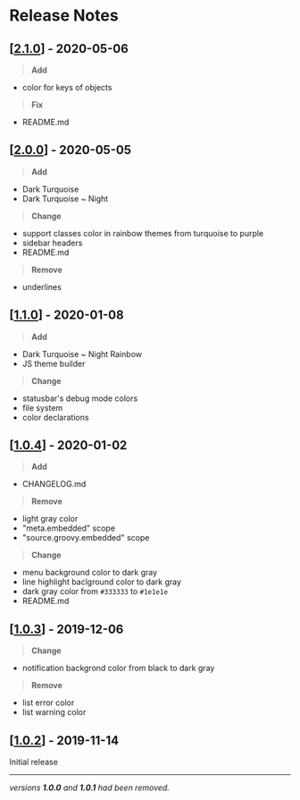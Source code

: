 # Release Notes

## [[2.1.0](https://github.com/999-Victor/VSCode-Dark-Turquoise/releases/tag/v2.1.0)] - 2020-05-06

>**Add**

- color for keys of objects

>**Fix**

- README.md

## [[2.0.0](https://github.com/999-Victor/VSCode-Dark-Turquoise/releases/tag/v2.0.0)] - 2020-05-05

>**Add**

- Dark Turquoise
- Dark Turquoise ~ Night

>**Change**

- support classes color in rainbow themes from turquoise to purple
- sidebar headers
- README.md

>**Remove**

- underlines

## [[1.1.0](https://github.com/999-Victor/VSCode-Dark-Turquoise/releases/tag/v1.1.0)] - 2020-01-08

>**Add**

- Dark Turquoise ~ Night Rainbow
- JS theme builder

>**Change**

- statusbar's debug mode colors
- file system
- color declarations

## [[1.0.4](https://github.com/999-Victor/VSCode-Dark-Turquoise/releases/tag/v1.0.4)] - 2020-01-02

>**Add**

- CHANGELOG.md

>**Remove**

- light gray color
- "meta.embedded" scope
- "source.groovy.embedded" scope

>**Change**

- menu background color to dark gray
- line highlight baclground color to dark gray
- dark gray color from `#333333` to `#1e1e1e`
- README.md

## [[1.0.3](https://github.com/999-Victor/VSCode-Dark-Turquoise/releases/tag/v1.0.3)] - 2019-12-06

>**Change**

- notification backgrond color from black to dark gray

>**Remove**

- list error color
- list warning color

## [[1.0.2](https://github.com/999-Victor/VSCode-Dark-Turquoise/releases/tag/v1.0.2)] - 2019-11-14

Initial release

***

*versions **1.0.0** and **1.0.1** had been removed.*
